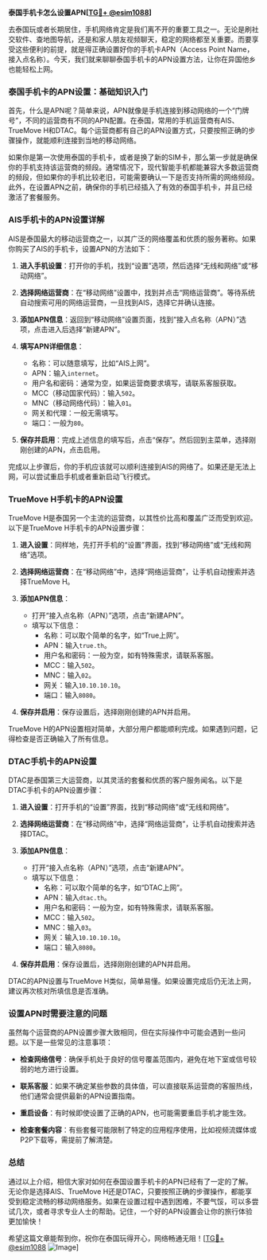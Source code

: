 **泰国手机卡怎么设置APN[[TG💪+ @esim1088](https://t.me/s/esim1088)]**

去泰国玩或者长期居住，手机网络肯定是我们离不开的重要工具之一。无论是刷社交软件、查地图导航，还是和家人朋友视频聊天，稳定的网络都至关重要。而要享受这些便利的前提，就是得正确设置好你的手机卡APN（Access Point Name，接入点名称）。今天，我们就来聊聊泰国手机卡的APN设置方法，让你在异国他乡也能轻松上网。

### 泰国手机卡的APN设置：基础知识入门

首先，什么是APN呢？简单来说，APN就像是手机连接到移动网络的一个“门牌号”，不同的运营商有不同的APN配置。在泰国，常用的手机运营商有AIS、TrueMove H和DTAC。每个运营商都有自己的APN设置方式，只要按照正确的步骤操作，就能顺利连接到当地的移动网络。

如果你是第一次使用泰国的手机卡，或者是换了新的SIM卡，那么第一步就是确保你的手机支持该运营商的频段。通常情况下，现代智能手机都能兼容大多数运营商的频段，但如果你的手机比较老旧，可能需要确认一下是否支持所需的网络频段。此外，在设置APN之前，确保你的手机已经插入了有效的泰国手机卡，并且已经激活了套餐服务。

### AIS手机卡的APN设置详解

AIS是泰国最大的移动运营商之一，以其广泛的网络覆盖和优质的服务著称。如果你购买了AIS的手机卡，设置APN的方法如下：

1. **进入手机设置**：打开你的手机，找到“设置”选项，然后选择“无线和网络”或“移动网络”。
   
2. **选择网络运营商**：在“移动网络”设置中，找到并点击“网络运营商”。等待系统自动搜索可用的网络运营商，一旦找到AIS，选择它并确认连接。

3. **添加APN信息**：返回到“移动网络”设置页面，找到“接入点名称（APN）”选项，点击进入后选择“新建APN”。

4. **填写APN详细信息**：
   - 名称：可以随意填写，比如“AIS上网”。
   - APN：输入`internet`。
   - 用户名和密码：通常为空，如果运营商要求填写，请联系客服获取。
   - MCC（移动国家代码）：输入`502`。
   - MNC（移动网络代码）：输入`01`。
   - 网关和代理：一般无需填写。
   - 端口：一般为`80`。

5. **保存并启用**：完成上述信息的填写后，点击“保存”。然后回到主菜单，选择刚刚创建的APN，点击启用。

完成以上步骤后，你的手机应该就可以顺利连接到AIS的网络了。如果还是无法上网，可以尝试重启手机或者重新启动飞行模式。

### TrueMove H手机卡的APN设置

TrueMove H是泰国另一个主流的运营商，以其性价比高和覆盖广泛而受到欢迎。以下是TrueMove H手机卡的APN设置步骤：

1. **进入设置**：同样地，先打开手机的“设置”界面，找到“移动网络”或“无线和网络”选项。

2. **选择网络运营商**：在“移动网络”中，选择“网络运营商”，让手机自动搜索并选择TrueMove H。

3. **添加APN信息**：
   - 打开“接入点名称（APN）”选项，点击“新建APN”。
   - 填写以下信息：
     - 名称：可以取个简单的名字，如“True上网”。
     - APN：输入`true.th`。
     - 用户名和密码：一般为空，如有特殊需求，请联系客服。
     - MCC：输入`502`。
     - MNC：输入`02`。
     - 网关：输入`10.10.10.10`。
     - 端口：输入`8080`。

4. **保存并启用**：保存设置后，选择刚刚创建的APN并启用。

TrueMove H的APN设置相对简单，大部分用户都能顺利完成。如果遇到问题，记得检查是否正确输入了所有信息。

### DTAC手机卡的APN设置

DTAC是泰国第三大运营商，以其灵活的套餐和优质的客户服务闻名。以下是DTAC手机卡的APN设置步骤：

1. **进入设置**：打开手机的“设置”界面，找到“移动网络”或“无线和网络”。

2. **选择网络运营商**：在“移动网络”中，选择“网络运营商”，让手机自动搜索并选择DTAC。

3. **添加APN信息**：
   - 打开“接入点名称（APN）”选项，点击“新建APN”。
   - 填写以下信息：
     - 名称：可以取个简单的名字，如“DTAC上网”。
     - APN：输入`dtac.th`。
     - 用户名和密码：一般为空，如有特殊需求，请联系客服。
     - MCC：输入`502`。
     - MNC：输入`03`。
     - 网关：输入`10.10.10.10`。
     - 端口：输入`8080`。

4. **保存并启用**：保存设置后，选择刚刚创建的APN并启用。

DTAC的APN设置与TrueMove H类似，简单易懂。如果设置完成后仍无法上网，建议再次核对所填信息是否准确。

### 设置APN时需要注意的问题

虽然每个运营商的APN设置步骤大致相同，但在实际操作中可能会遇到一些问题。以下是一些常见的注意事项：

- **检查网络信号**：确保手机处于良好的信号覆盖范围内，避免在地下室或信号较弱的地方进行设置。
  
- **联系客服**：如果不确定某些参数的具体值，可以直接联系运营商的客服热线，他们通常会提供最新的APN设置指南。

- **重启设备**：有时候即使设置了正确的APN，也可能需要重启手机才能生效。

- **检查套餐内容**：有些套餐可能限制了特定的应用程序使用，比如视频流媒体或P2P下载等，需提前了解清楚。

### 总结

通过以上介绍，相信大家对如何在泰国设置手机卡的APN已经有了一定的了解。无论你是选择AIS、TrueMove H还是DTAC，只要按照正确的步骤操作，都能享受到稳定流畅的移动网络服务。如果在设置过程中遇到困难，不要气馁，可以多尝试几次，或者寻求专业人士的帮助。记住，一个好的APN设置会让你的旅行体验更加愉快！

希望这篇文章能帮到你，祝你在泰国玩得开心，网络畅通无阻！[[TG💪+ @esim1088](https://t.me/s/esim1088) ![Image](https://i.postimg.cc/4NQfJmqS/Snipaste-2025-05-13-00-14-12.png)]